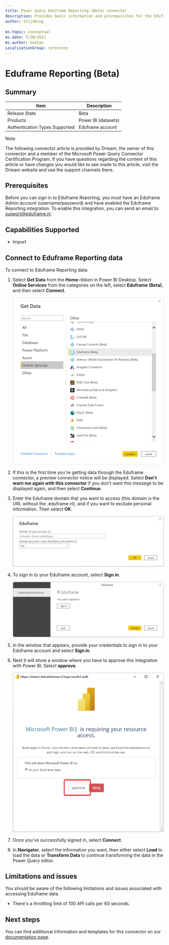 ```yaml
---
title: Power Query Eduframe Reporting (Beta) connector
description: Provides basic information and prerequisites for the Eduframe Reporting connector, descriptions of the optional input parameters, and discusses limitations and issues you might encounter.
author: StijnKing

ms.topic: conceptual
ms.date: 7/20/2022
ms.author: bezhan
LocalizationGroup: reference
---
```


# Eduframe Reporting (Beta)

## Summary

| Item | Description |
| ---- | ----------- |
| Release State | Beta |
| Products | Power BI (datasets) |
| Authentication Types Supported | Eduframe account |

> [!NOTE]
> The following connector article is provided by Drieam, the owner of this connector and a member of the Microsoft Power Query Connector Certification Program. If you have questions regarding the content of this article or have changes you would like to see made to this article, visit the Drieam website and use the support channels there.

## Prerequisites

Before you can sign in to Eduframe Reporting, you must have an Eduframe Admin account (username/password) and have enabled the Eduframe Reporting integration. To enable this integration, you can send an email to: support@eduframe.nl.

## Capabilities Supported

* Import

## Connect to Eduframe Reporting data

To connect to Eduframe Reporting data:

1. Select **Get Data** from the **Home** ribbon in Power BI Desktop. Select **Online Services** from the categories on the left, select **Eduframe (Beta)**, and then select **Connect**.

   ![Image with Online Services category and the Eduframe connector highlighted.](./media/eduframe-reporting/get-eduframe-data.png)

2. If this is the first time you're getting data through the Eduframe connector, a preview connector notice will be displayed. Select **Don't warn me again with this connector** if you don't want this message to be displayed again, and then select **Continue**.

3. Enter the Eduframe domain that you want to access (this domain is the URL without the .eduframe.nl), and if you want to exclude personal information. Then select **OK**.

   ![Image with Eduframe domain filled out and ready to select OK.](./media/eduframe-reporting/eduframe-domain.png)

4. To sign in to your Eduframe account, select **Sign in**.

   ![Image with organizational account highlighted, and showing the sign in button.](./media/eduframe-reporting/eduframe-sign-in.png)

5. In the window that appears, provide your credentials to sign in to your Eduframe account and select **Sign in**.

6. Next it will show a window where you have to approve this integration with Power BI. Select **approve**.

   ![Image with the power BI integration approval.](./media/eduframe-reporting/eduframe-approve.png)

7. Once you've successfully signed in, select **Connect**.

8. In **Navigator**, select the information you want, then either select **Load** to load the data or **Transform Data** to continue transforming the data in the Power Query editor.

## Limitations and issues

You should be aware of the following limitations and issues associated with accessing Eduframe data.

* There's a throttling limit of 100 API calls per 60 seconds.

## Next steps

You can find additional information and templates for this connector on our [documentation page](https://drieam.github.io/EduFramePowerBiConnector/).
